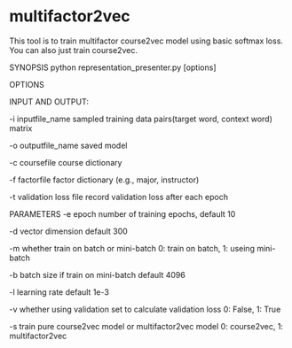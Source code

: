 # multifactor2vec
This tool is to train multifactor course2vec model using basic softmax loss. You can also just train course2vec.

SYNOPSIS
	python representation_presenter.py [options]
  
OPTIONS

INPUT AND OUTPUT:

  -i inputfile_name
      sampled training data pairs(target word, context word) matrix
      
  -o outputfile_name
      saved model
      
  -c coursefile
      course dictionary
  
  -f factorfile
      factor dictionary (e.g., major, instructor)
      
  -t validation loss file
      record validation loss after each epoch
      
PARAMETERS
  -e epoch
      number of training epochs, default 10
  
  -d vector dimension
      default 300
   
  -m whether train on batch or mini-batch
      0: train on batch, 1: useing mini-batch
  
  -b batch size if train on mini-batch
      default 4096
   
  -l learning rate
      default 1e-3
   
  -v whether using validation set to calculate validation loss
      0: False, 1: True
    
  -s train pure course2vec model or multifactor2vec model
      0: course2vec, 1: multifactor2vec
    
